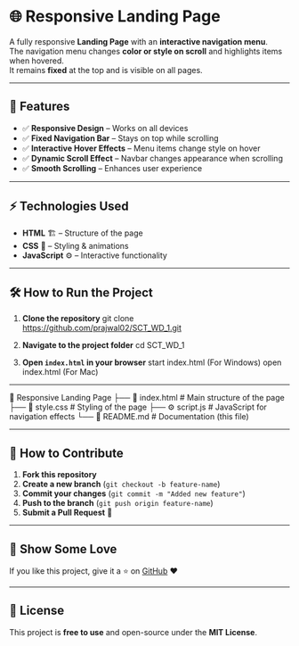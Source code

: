 

# 🌐 Responsive Landing Page

A fully responsive **Landing Page** with an **interactive navigation menu**.  
The navigation menu changes **color or style on scroll** and highlights items when hovered.  
It remains **fixed** at the top and is visible on all pages.

---

## 🚀 Features
- ✅ **Responsive Design** – Works on all devices  
- ✅ **Fixed Navigation Bar** – Stays on top while scrolling  
- ✅ **Interactive Hover Effects** – Menu items change style on hover  
- ✅ **Dynamic Scroll Effect** – Navbar changes appearance when scrolling  
- ✅ **Smooth Scrolling** – Enhances user experience   

---

## ⚡ Technologies Used
- **HTML** 🏗️ – Structure of the page  
- **CSS** 🎨 – Styling & animations  
- **JavaScript** ⚙️ – Interactive functionality  

---

## 🛠️ How to Run the Project
1. **Clone the repository**
git clone https://github.com/prajwal02/SCT_WD_1.git

2. **Navigate to the project folder**
   cd SCT_WD_1
   
3. **Open `index.html` in your browser**
   start index.html (For Windows) open index.html (For Mac)


---

📂 Responsive Landing Page ├── 📄 index.html # Main structure of the page ├── 🎨 style.css # Styling of the page ├── ⚙️ script.js # JavaScript for navigation effects └── 📄 README.md # Documentation (this file)



---

## 📌 How to Contribute
1. **Fork this repository**  
2. **Create a new branch** (`git checkout -b feature-name`)  
3. **Commit your changes** (`git commit -m "Added new feature"`)  
4. **Push to the branch** (`git push origin feature-name`)  
5. **Submit a Pull Request** 🎉  

---

## 🌟 Show Some Love
If you like this project, give it a ⭐ on [GitHub](https://github.com/prajwal023/SCT_WD_1) ❤️  

---

## 📜 License
This project is **free to use** and open-source under the **MIT License**.




